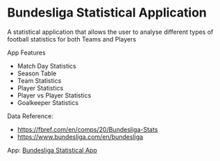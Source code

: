 # Bundesliga Statistical Application

A statistical application that allows the user to analyse different types of football statistics for 
both Teams and Players

App Features

- Match Day Statistics
- Season Table
- Team Statistics
- Player Statistics
- Player vs Player Statistics
- Goalkeeper Statistics

Data Reference:
- https://fbref.com/en/comps/20/Bundesliga-Stats
- https://www.bundesliga.com/en/bundesliga

App: [Bundesliga Statistical App](https://bundesliga-stats.streamlit.app)
